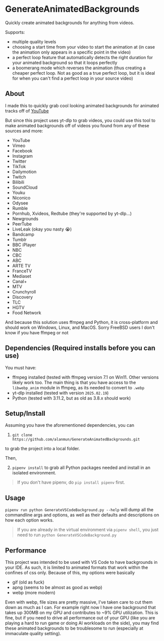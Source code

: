 # GenerateAnimatedBackgrounds
Quickly create animated backgrounds for anything from videos.

Supports:
- multiple quality levels
- choosing a start time from your video to start the animation at (in case the animation only appears in a specific point in the video)
- a perfect loop feature that automatically detects the right duration for your animated background so that it loops perfectly
- a boomerang mode which reverses the animation (thus creating a cheaper perfect loop. Not as good as a true perfect loop, but it is ideal for when you can't find a perfect loop in your source video)

## About

I made this to quickly grab cool looking animated backgrounds for animated tracks off of [YouTube](https://www.youtube.com/watch?v=rentoNxY6RA)

But since this project uses yt-dlp to grab videos, you could use this tool to make animated backgrounds off of videos you found from any of these sources and more:
- YouTube
- Vimeo
- Facebook
- Instagram
- Twitter
- TikTok
- Dailymotion
- Twitch
- Bilibili
- SoundCloud
- Youku
- Niconico
- Odysee
- Rumble
- Pornhub, Xvideos, Redtube (they're supported by yt-dlp...)
- Newgrounds
- PeerTube
- LiveLeak (okay you nasty 😭)
- Bandcamp
- Tumblr
- BBC iPlayer
- NBC
- CBC
- ABC
- ARTE TV
- FranceTV
- Mediaset
- Canal+
- MTV
- Crunchyroll
- Discovery
- TLC
- HGTV
- Food Network

And because this solution uses ffmpeg and Python, it is cross-platform and should work on Windows, Linux, and MacOS. Sorry FreeBSD users I don't know if you have ffmpeg or not


## Dependencies (Required installs before you can use)

You must have:
- ffmpeg installed (tested with ffmpeg version 7.1 on Win11. Other versions likely work too. The main thing is that you have access to the `libwebp_anim` module in ffmpeg, as its needed to convert to `.webp`
- yt-dlp installed (tested with version `2025.02.19`)
- Python (tested with 3.11.2, but as old as 3.8.x should work)

## Setup/Install

Assuming you have the aforementioned dependencies, you can

1. `git clone https://github.com/alanmun/GenerateAnimatedBackgrounds.git`

to grab the project into a local folder.

Then,

2. `pipenv install` to grab all Python packages needed and install in an isolated environment.

> If you don't have pipenv, do `pip install pipenv` first.

## Usage

`pipenv run python GenerateVSCodeBackground.py --help` will dump all the commandline args and options, as well as their defaults and descriptions on how each option works.

> If you are already in the virtual environment via `pipenv shell`, you just need to run `python GenerateVSCodeBackground.py`

## Performance

This project was intended to be used with VS Code to have backgrounds in your IDE. As such, it is limited to animated formats that work within the confines of css only. Because of this, my options were basically
- gif (old as fuck)
- apng (seems to be almost as good as webp)
- webp (more modern)

Even with webp, file sizes are pretty massive, I've taken care to cut them down as much as I can. For example right now I have one background that takes up 300MB on my GPU and contributes to ~9% GPU utilization. This is fine, but if you need to drive all performance out of your GPU (like you are playing a hard to run game or doing AI workloads on the side), you may find these animated backgrounds to be troublesome to run (especially at immaculate quality setting).